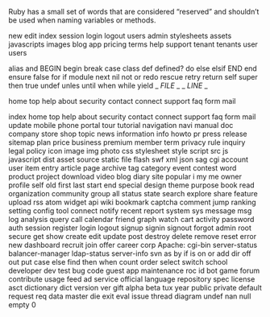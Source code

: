 Ruby has a small set of words that are considered “reserved” and shouldn’t be used when naming variables or methods.

new 
edit
index
session
login
logout
users
admin
stylesheets
assets
javascripts
images
blog
app
pricing
terms
help
support
tenant
tenants
user
users

alias
and
BEGIN
begin
break
case
class
def
defined?
do
else
elsif
END
end
ensure
false
for
if
module
next
nil
not
or
redo
rescue
retry
return
self
super
then
true
undef
unles
until
when
while
yield
_ _FILE_ _
_ _LINE_ _

home
top
help
about
security
contact
connect
support
faq
form
mail

index
home
top
help
about
security
contact
connect
support
faq
form
mail
update
mobile
phone
portal
tour
tutorial
navigation
navi
manual
doc
company
store
shop
topic
news
information
info
howto
pr
press
release
sitemap
plan
price
business
premium
member
term
privacy
rule
inquiry
legal
policy
icon
image
img
photo
css
stylesheet
style
script
src
js
javascript
dist
asset
source
static
file
flash
swf
xml
json
sag
cgi
account
user
item
entry
article
page
archive
tag
category
event
contest
word
product
project
download
video
blog
diary
site
popular
i
my
me
owner
profile
self
old
first
last
start
end
special
design
theme
purpose
book
read
organization
community
group
all
status
state
search
explore
share
feature
upload
rss
atom
widget
api
wiki
bookmark
captcha
comment
jump
ranking
setting
config
tool
connect
notify
recent
report
system
sys
message
msg
log
analysis
query
call
calendar
friend
graph
watch
cart
activity
password
auth
session
register
login
logout
signup
signin
signout
forgot
admin
root
secure
get
show
create
edit
update
post
destroy
delete
remove
reset
error
new
dashboard
recruit
join
offer
career
corp
Apache: cgi-bin
server-status
balancer-manager
ldap-status
server-info
svn
as
by
if
is
on
or
add
dir
off
out
put
case
else
find
then
when
count
order
select
switch
school
developer
dev
test
bug
code
guest
app
maintenance
roc
id
bot
game
forum
contribute
usage
feed
ad
service
official
language
repository
spec
license
asct
dictionary
dict
version
ver
gift
alpha
beta
tux
year
public
private
default
request
req
data
master
die
exit
eval
issue
thread
diagram
undef
nan
null
empty
0